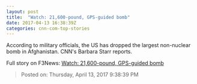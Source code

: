 ```yaml
---
layout: post
title:  "Watch: 21,600-pound, GPS-guided bomb"
date: 2017-04-13 16:38:39Z
categories: cnn-com-top-stories
---
```


According to military officials, the US has dropped the largest non-nuclear bomb in Afghanistan. CNN's Barbara Starr reports.


Full story on F3News: [Watch: 21,600-pound, GPS-guided bomb](http://www.f3nws.com/n/MKAQSC)

> Posted on: Thursday, April 13, 2017 9:38:39 PM

